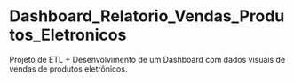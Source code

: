 # Dashboard_Relatorio_Vendas_Produtos_Eletronicos
Projeto de ETL + Desenvolvimento de um Dashboard com dados visuais de vendas de produtos eletrônicos.
